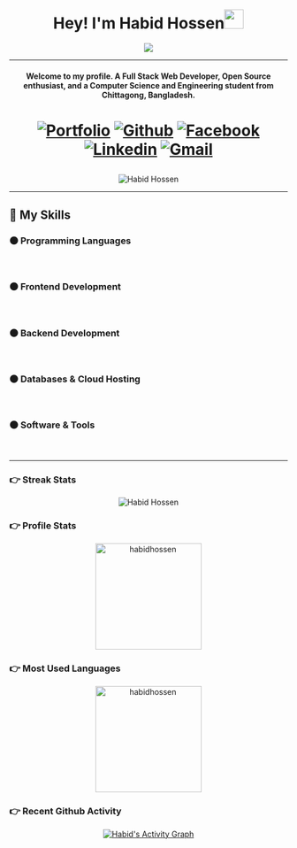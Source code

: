 <h1 align="center">Hey! I'm <b>Habid Hossen</b><img src="https://media.giphy.com/media/hvRJCLFzcasrR4ia7z/giphy.gif" width="35"></h1>
<p align="center">
 <a href="https://github.com/DenverCoder1/readme-typing-svg"><img src="https://readme-typing-svg.herokuapp.com?lines=Computer+Science+and+Engineering+Student;Full+Stack+Web+Developer;MERN+Stack+Developer;Android%20Developer;Always%20learning%20new%20things&center=true&width=500&height=50&font=georgia"></a>
</p>
<hr/>
<h4 align="center">Welcome to my profile. A Full Stack Web Developer, Open Source enthusiast, and a Computer Science and Engineering student from Chittagong, Bangladesh.</h4>

<h1 align="center">

<a href="https://habidhossen.netlify.app/"><img alt="Portfolio" src="https://img.shields.io/badge/Portfolio-f52225.svg?logo=website&logoColor=white"></a>
<a href="https://github.com/Habidhossen"><img alt="Github" src="https://img.shields.io/badge/Github-6cc644.svg?logo=Github&logoColor=white"></a>
<a href="https://facebook.com/habidhossen" target="_blank"><img alt="Facebook" src="https://img.shields.io/badge/Facebook-3b5998.svg?logo=Facebook&logoColor=white"></a>
<a href="https://linkedin.com/in/habid-hossen-738114213" target="_blank"><img alt="Linkedin" src="https://img.shields.io/badge/Linkedin-0e76a8.svg?logo=Linkedin&logoColor=white"></a>
<a href="mailto:habidhossen2@gmail.com" target="_blank"><img alt="Gmail" src="https://img.shields.io/badge/Gmail-ea4335.svg?logo=Gmail&logoColor=white"></a>

</h1>

<p align="center"> <img src="https://komarev.com/ghpvc/?username=habidhossen&color=blueviolet&style=flat" alt="Habid Hossen" /> </p>

<hr/>

## 📝 My Skills

### ⚫ Programming Languages

<p align="left"> 
&emsp;
<a href="#"><img alt="" src="https://img.shields.io/badge/C%20-%231c3552.svg"></a>
&emsp;
<a href="#"><img alt="" src="https://img.shields.io/badge/C++%20-%231c3552.svg"></a>
&emsp;
<a href="#"><img alt="" src="https://img.shields.io/badge/Java%20-%231c3552.svg"></a>
&emsp;
<a href="#"><img alt="" src="https://img.shields.io/badge/JavaScript%20-%231c3552.svg"></a>
&emsp;
<a href="#"><img alt="" src="https://img.shields.io/badge/PHP%20-%231c3552.svg"></a>
&emsp;
<a href="#"><img alt="" src="https://img.shields.io/badge/Python%20-%231c3552.svg"></a>
&emsp;
</p>

### ⚫ Frontend Development

<p align="left"> 
&emsp;
<a href="#"><img alt="" src="https://img.shields.io/badge/HTML%20-%231c3552.svg"></a>
&emsp;
<a href="#"><img alt="" src="https://img.shields.io/badge/CSS%20-%231c3552.svg"></a>
&emsp;
<a href="#"><img alt="" src="https://img.shields.io/badge/SASS%20-%231c3552.svg"></a>
&emsp;
<a href="#"><img alt="" src="https://img.shields.io/badge/Styled Component%20-%231c3552.svg"></a>
&emsp;
<a href="#"><img alt="" src="https://img.shields.io/badge/Bootstrap%20-%231c3552.svg"></a>
&emsp;
<a href="#"><img alt="" src="https://img.shields.io/badge/Tailwind CSS%20-%231c3552.svg"></a>
&emsp;
<a href="#"><img alt="" src="https://img.shields.io/badge/Material UI%20-%231c3552.svg"></a>
&emsp;
<a href="#"><img alt="" src="https://img.shields.io/badge/ES6%20-%231c3552.svg"></a>
&emsp;
<a href="#"><img alt="" src="https://img.shields.io/badge/Rest API%20-%231c3552.svg"></a>
&emsp;
<a href="#"><img alt="" src="https://img.shields.io/badge/SPA%20-%231c3552.svg"></a>
&emsp;
<a href="#"><img alt="" src="https://img.shields.io/badge/React.JS%20-%231c3552.svg"></a>
&emsp;
<a href="#"><img alt="" src="https://img.shields.io/badge/Redux%20-%231c3552.svg"></a>
&emsp;
<a href="#"><img alt="" src="https://img.shields.io/badge/Stripe%20-%231c3552.svg"></a>
&emsp;
</p>

### ⚫ Backend Development

<p align="left"> 
&emsp; 
<a href="#"><img alt="" src="https://img.shields.io/badge/Node.JS%20-%231c3552.svg"></a>
&emsp;  
<a href="#"><img alt="" src="https://img.shields.io/badge/Express.JS%20-%231c3552.svg"></a>
&emsp;  
<a href="#"><img alt="" src="https://img.shields.io/badge/Mongoose%20-%231c3552.svg"></a>
&emsp; 
<a href="#"><img alt="" src="https://img.shields.io/badge/Authentication%20-%231c3552.svg"></a>
&emsp;  
<a href="#"><img alt="" src="https://img.shields.io/badge/JWT%20-%231c3552.svg"></a>
&emsp;  
<a href="#"><img alt="" src="https://img.shields.io/badge/Passport.JS%20-%231c3552.svg"></a>
&emsp;  
</p>

### ⚫ Databases & Cloud Hosting

<p align="left">
&emsp;
<a href="#"><img alt="" src="https://img.shields.io/badge/MongoDB%20-%231c3552.svg"></a>
&emsp;
<a href="#"><img alt="" src="https://img.shields.io/badge/MySQL%20-%231c3552.svg"></a>
&emsp;
<a href="#"><img alt="" src="https://img.shields.io/badge/Firebase%20-%231c3552.svg"></a>
&emsp;
<a href="#"><img alt="" src="https://img.shields.io/badge/Netlify%20-%231c3552.svg"></a>
&emsp;
<a href="#"><img alt="" src="https://img.shields.io/badge/Heroku%20-%231c3552.svg"></a>
&emsp;
<a href="#"><img alt="" src="https://img.shields.io/badge/Render%20-%231c3552.svg"></a>
</p>

### ⚫ Software & Tools

<p>
&emsp;
<a href="#"><img alt="" src="https://img.shields.io/badge/Git%20-%231c3552.svg"></a>
&emsp;
<a href="#"><img alt="" src="https://img.shields.io/badge/GitHub%20-%231c3552.svg"></a>
&emsp;
<a href="#"><img alt="" src="https://img.shields.io/badge/Visual Studio Code%20-%231c3552.svg"></a>
&emsp;
<a href="#"><img alt="" src="https://img.shields.io/badge/Android Studio%20-%231c3552.svg"></a>
&emsp;
<a href="#"><img alt="" src="https://img.shields.io/badge/Adobe%20-%231c3552.svg"></a>
&emsp;
<a href="#"><img alt="" src="https://img.shields.io/badge/Figma%20-%231c3552.svg"></a>
&emsp;
<a href="#"><img alt="" src="https://img.shields.io/badge/NPM%20-%231c3552.svg"></a>
&emsp;
<a href="#"><img alt="" src="https://img.shields.io/badge/Yarn%20-%231c3552.svg"></a>
&emsp;
<a href="#"><img alt="" src="https://img.shields.io/badge/Postman%20-%231c3552.svg"></a>
&emsp;
</p>

<hr/>

### 👉 Streak Stats

<p align="center"><img align="center" src="https://github-readme-streak-stats.herokuapp.com/?user=Habidhossen&theme=buefy-dark" alt="Habid Hossen" /></p>

### 👉 Profile Stats

<p align="center">
    <a href="https://github.com/habidhossen"><img align="center" src="https://github-readme-stats.vercel.app/api?username=habidhossen&show_icons=true&locale=en&theme=aura_dark" alt="habidhossen" height="192px"/></a>
</p>

### 👉 Most Used Languages

<p  align="center">
	  <img src="https://github-readme-stats.vercel.app/api/top-langs?username=habidhossen&show_icons=true&locale=en&layout=compact&theme=aura_dark" alt="habidhossen" height="192px"/>
	</p>

### 👉 Recent Github Activity

<p align="center">
    <a href="https://github.com/Habidhossen"><img alt="Habid's Activity Graph" src="https://activity-graph.herokuapp.com/graph?username=habidhossen&custom_title=Habid%20Hossen's%20Contribution%20Graph&theme=react-dark" /></a>
</p>
